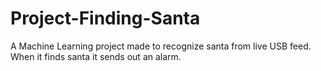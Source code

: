 # Project-Finding-Santa
A Machine Learning project made to recognize santa from live USB feed. When it finds santa it sends out an alarm.
